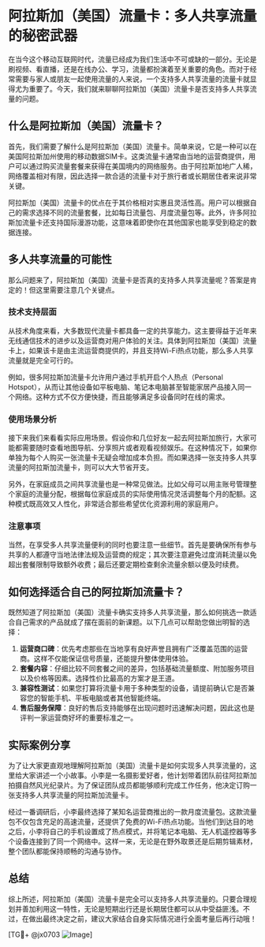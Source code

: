 # 阿拉斯加（美国）流量卡：多人共享流量的秘密武器

在当今这个移动互联网时代，流量已经成为我们生活中不可或缺的一部分。无论是刷视频、看直播，还是在线办公、学习，流量都扮演着至关重要的角色。而对于经常需要与家人或朋友一起使用流量的人来说，一个支持多人共享流量的流量卡就显得尤为重要了。今天，我们就来聊聊阿拉斯加（美国）流量卡是否支持多人共享流量的问题。

## 什么是阿拉斯加（美国）流量卡？

首先，我们需要了解什么是阿拉斯加（美国）流量卡。简单来说，它是一种可以在美国阿拉斯加州使用的移动数据SIM卡。这类流量卡通常由当地的运营商提供，用户可以通过购买流量套餐来获得在美国境内的网络服务。由于阿拉斯加地广人稀，网络覆盖相对有限，因此选择一款合适的流量卡对于旅行者或长期居住者来说非常关键。

阿拉斯加（美国）流量卡的优点在于其价格相对实惠且灵活性高。用户可以根据自己的需求选择不同的流量套餐，比如每日流量包、月度流量包等。此外，许多阿拉斯加流量卡还支持国际漫游功能，这意味着即使你在其他国家也能享受到稳定的数据连接。

## 多人共享流量的可能性

那么问题来了，阿拉斯加（美国）流量卡是否真的支持多人共享流量呢？答案是肯定的！但这里需要注意几个关键点。

### 技术支持层面

从技术角度来看，大多数现代流量卡都具备一定的共享能力。这主要得益于近年来无线通信技术的进步以及运营商对用户体验的关注。具体到阿拉斯加（美国）流量卡上，如果该卡是由主流运营商提供的，并且支持Wi-Fi热点功能，那么多人共享流量就是完全可行的。

例如，很多阿拉斯加流量卡允许用户通过手机开启个人热点（Personal Hotspot），从而让其他设备如平板电脑、笔记本电脑甚至智能家居产品接入同一个网络。这种方式不仅方便快捷，而且能够满足多设备同时在线的需求。

### 使用场景分析

接下来我们来看看实际应用场景。假设你和几位好友一起去阿拉斯加旅行，大家可能都需要随时查看地图导航、分享照片或者观看视频娱乐。在这种情况下，如果你单独为每个人购买一张流量卡无疑会增加成本负担。而如果选择一张支持多人共享流量的阿拉斯加流量卡，则可以大大节省开支。

另外，在家庭成员之间共享流量也是一种常见做法。比如父母可以用主账号管理整个家庭的流量分配，根据每位家庭成员的实际使用情况灵活调整每个月的配额。这种模式既高效又人性化，非常适合那些希望优化资源利用的家庭用户。

### 注意事项

当然，在享受多人共享流量便利的同时也要注意一些细节。首先是要确保所有参与共享的人都遵守当地法律法规及运营商的规定；其次要注意避免过度消耗流量以免超出套餐限制导致额外收费；最后还要定期检查剩余流量余额以便及时续费。

## 如何选择适合自己的阿拉斯加流量卡？

既然知道了阿拉斯加（美国）流量卡确实支持多人共享流量，那么如何挑选一款适合自己需求的产品就成了摆在面前的新课题。以下几点可以帮助您做出明智的选择：

1. **运营商口碑**：优先考虑那些在当地享有良好声誉且拥有广泛覆盖范围的运营商。这样不仅能保证信号质量，还能提升整体使用体验。
2. **套餐内容**：仔细比较不同套餐之间的差异，包括基础流量额度、附加服务项目以及价格等因素。选择性价比最高的方案才是王道。
3. **兼容性测试**：如果您打算将流量卡用于多种类型的设备，请提前确认它是否兼容您的智能手机、平板电脑或者其他智能终端。
4. **售后服务保障**：良好的售后支持能够在出现问题时迅速解决问题，因此这也是评判一家运营商好坏的重要标准之一。

## 实际案例分享

为了让大家更直观地理解阿拉斯加（美国）流量卡是如何实现多人共享流量的，这里给大家讲述一个小故事。小李是一名摄影爱好者，他计划带着团队前往阿拉斯加拍摄自然风光纪录片。为了保证团队成员都能够顺利完成工作任务，他决定订购一张支持多人共享流量的阿拉斯加流量卡。

经过一番调研后，小李最终选择了某知名运营商推出的一款月度流量包。这款流量包不仅包含充足的高速流量，还提供了免费的Wi-Fi热点功能。当他们到达目的地之后，小李将自己的手机设置成了热点模式，并将笔记本电脑、无人机遥控器等多个设备连接到了同一个网络中。这样一来，无论是在野外取景还是后期剪辑素材，整个团队都能保持顺畅的沟通与协作。

## 总结

综上所述，阿拉斯加（美国）流量卡是完全可以支持多人共享流量的。只要合理规划并善加利用这一特性，无论是短期出行还是长期居住都可以从中受益匪浅。不过，在做出最终决定之前，建议大家结合自身实际情况进行全面考量后再行动哦！

[TG💪+ @jx0703 ![Image](https://github.com/user-attachments/assets/dbca1d08-cadb-493c-b0ec-ad6f7a83f270)]